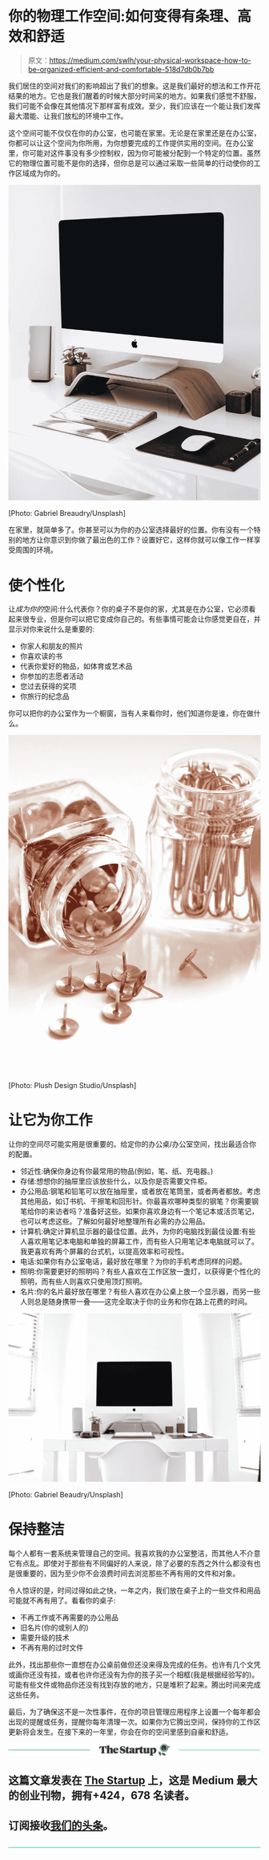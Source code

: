 # 你的物理工作空间:如何变得有条理、高效和舒适

> 原文：<https://medium.com/swlh/your-physical-workspace-how-to-be-organized-efficient-and-comfortable-518d7db0b7bb>

我们居住的空间对我们的影响超出了我们的想象。这是我们最好的想法和工作开花结果的地方。它也是我们醒着的时候大部分时间呆的地方。如果我们感觉不舒服，我们可能不会像在其他情况下那样富有成效。至少，我们应该在一个能让我们发挥最大潜能、让我们放松的环境中工作。

这个空间可能不仅仅在你的办公室，也可能在家里。无论是在家里还是在办公室，你都可以让这个空间为你所用，为你想要完成的工作提供实用的空间。在办公室里，你可能对这件事没有多少控制权，因为你可能被分配到一个特定的位置。虽然它的物理位置可能不是你的选择，但你总是可以通过采取一些简单的行动使你的工作区域成为你的。

![](img/e0e74023be74fe8ef22d1fe3c10c6f85.png)

[Photo: Gabriel Breaudry/Unsplash]

在家里，就简单多了。你甚至可以为你的办公室选择最好的位置。你有没有一个特别的地方让你意识到你做了最出色的工作？设置好它，这样你就可以像工作一样享受周围的环境。

# 使个性化

让*成为你的*空间:什么代表你？你的桌子不是你的家，尤其是在办公室，它必须看起来很专业，但是你可以把它变成你自己的。有些事情可能会让你感觉更自在，并显示对你来说什么是重要的:

*   你家人和朋友的照片
*   你喜欢读的书
*   代表你爱好的物品，如体育或艺术品
*   你参加的志愿者活动
*   您过去获得的奖项
*   你旅行的纪念品

你可以把你的办公室作为一个橱窗，当有人来看你时，他们知道你是谁，你在做什么。

![](img/e4a8b5b52cf110618f4f32054b45b293.png)

[Photo: Plush Design Studio/Unsplash]

# 让它为你工作

让你的空间尽可能实用是很重要的。给定你的办公桌/办公室空间，找出最适合你的配置。

*   邻近性:确保你身边有你最常用的物品(例如，笔、纸、充电器。)
*   存储:想想你的抽屉里应该放些什么，以及你是否需要文件柜。
*   办公用品:钢笔和铅笔可以放在抽屉里，或者放在笔筒里，或者两者都放。考虑其他用品，如订书机、干擦笔和回形针。你最喜欢哪种类型的钢笔？你需要钢笔给你的来访者吗？准备好这些。如果你喜欢身边有一个笔记本或活页笔记，也可以考虑这些。了解如何最好地整理所有必需的办公用品。
*   计算机:确定计算机显示器的最佳位置。此外，为你的电脑找到最佳设置:有些人喜欢用笔记本电脑和单独的屏幕工作，而有些人只用笔记本电脑就可以了。我更喜欢有两个屏幕的台式机，以提高效率和可视性。
*   电话:如果你有办公室电话，最好放在哪里？为你的手机考虑同样的问题。
*   照明:你需要更好的照明吗？有些人喜欢在工作区放一盏灯，以获得更个性化的照明，而有些人则喜欢只使用顶灯照明。
*   名片:你的名片最好放在哪里？有些人喜欢在办公桌上放一个显示器，而另一些人则总是随身携带一叠——这完全取决于你的业务和你在路上花费的时间。

![](img/6a3eb08857b04bffec3233b8903489c6.png)

[Photo: Gabriel Beaudry/Unsplash]

# 保持整洁

每个人都有一套系统来管理自己的空间。我喜欢我的办公室整洁，而其他人不介意它有点乱。即使对于那些有不同偏好的人来说，除了必要的东西之外什么都没有也是很重要的，因为至少你不会浪费时间去浏览那些不再有用的文件和对象。

令人惊讶的是，时间过得如此之快，一年之内，我们放在桌子上的一些文件和用品可能就不再有用了。看看你的桌子:

*   不再工作或不再需要的办公用品
*   旧名片(你的或别人的)
*   需要升级的技术
*   不再有用的过时文件

此外，找出那些你一直想在办公桌前做但还没来得及完成的任务。也许有几个文凭或画你还没有挂，或者也许你还没有为你的孩子买一个相框(我是根据经验写的)。可能有些文件或物品你还没有找到存放的地方，只是堆积了起来。腾出时间来完成这些任务。

最后，为了确保这不是一次性事件，在你的项目管理应用程序上设置一个每年都会出现的提醒或任务，提醒你每年清理一次。如果你为它腾出空间，保持你的工作区更新将会发生。在接下来的一年里，你会在你的空间里感到自豪和舒适。

[![](img/308a8d84fb9b2fab43d66c117fcc4bb4.png)](https://medium.com/swlh)

## 这篇文章发表在 [The Startup](https://medium.com/swlh) 上，这是 Medium 最大的创业刊物，拥有+424，678 名读者。

## 订阅接收[我们的头条](https://growthsupply.com/the-startup-newsletter/)。

[![](img/b0164736ea17a63403e660de5dedf91a.png)](https://medium.com/swlh)